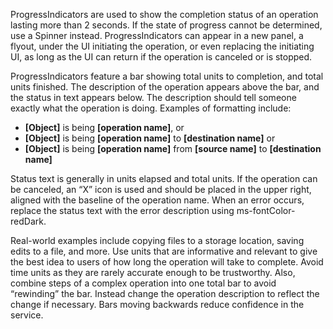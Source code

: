 ProgressIndicators are used to show the completion status of an operation lasting more than 2 seconds. If the state of progress cannot be determined, use a Spinner instead. ProgressIndicators can appear in a new panel, a flyout, under the UI initiating the operation, or even replacing the initiating UI, as long as the UI can return if the operation is canceled or is stopped.

ProgressIndicators feature a bar showing total units to completion, and total units finished. The description of the operation appears above the bar, and the status in text appears below. The description should tell someone exactly what the operation is doing. Examples of formatting include:

- **[Object]** is being **[operation name]**, or
- **[Object]** is being **[operation name]** to **[destination name]** or
- **[Object]** is being **[operation name]** from **[source name]** to **[destination name]**

Status text is generally in units elapsed and total units. If the operation can be canceled, an “X” icon is used and should be placed in the upper right, aligned with the baseline of the operation name. When an error occurs, replace the status text with the error description using ms-fontColor-redDark.

Real-world examples include copying files to a storage location, saving edits to a file, and more. Use units that are informative and relevant to give the best idea to users of how long the operation will take to complete. Avoid time units as they are rarely accurate enough to be trustworthy. Also, combine steps of a complex operation into one total bar to avoid “rewinding” the bar. Instead change the operation description to reflect the change if necessary. Bars moving backwards reduce confidence in the service.
